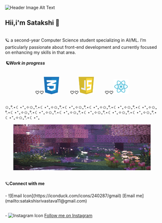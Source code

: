 
![Header Image Alt Text](https://i.pinimg.com/1200x/23/4b/73/234b731236541f7bf5b4e0efbc444dfd.jpg)<br>
<h2>Hii,i'm Satakshi 🍓</h2>
<br>🪐 a second-year Computer Science student specializing in AI/ML. I’m particularly passionate about front-end development and currently focused on enhancing my skills in that area.
<br>
<br>
<strong><em>🪐Work in progress</em></strong>
<br>
<br>
<p align="center">
    ♡♡<img src="https://raw.githubusercontent.com/satakshiie/satakshiie/main/css3-logo.jpg" alt="CSS3 Logo" width="50" />
    &nbsp;&nbsp;&nbsp;&nbsp;&nbsp; &nbsp;
    ♡♡<img src="https://raw.githubusercontent.com/satakshiie/satakshiie/main/jus-logo.jpg" alt="JUS Logo" width="50" />
    &nbsp;&nbsp;&nbsp;&nbsp;&nbsp; &nbsp;
    ♡♡<img src="https://raw.githubusercontent.com/satakshiie/satakshiie/main/React logo PNG.jpg" alt="React logo PNG" width="50" />
</p>
<br>✩₊°.⋆☾⋆⁺₊✧✩₊°.⋆☾⋆⁺₊✧✩₊°.⋆☾⋆⁺₊✧✩₊°.⋆☾⋆⁺₊✧✩₊°.⋆☾⋆⁺₊✧✩₊°.⋆☾⋆⁺₊✧✩₊°.⋆☾⋆⁺₊✧✩₊°.⋆☾⋆⁺₊✧✩₊°.⋆☾⋆⁺₊✧✩₊°.⋆☾⋆⁺₊✧✩₊°.⋆☾⋆⁺₊✧✩₊°.⋆☾⋆⁺₊✧✩₊°.⋆☾⋆⁺₊✧✩₊°.⋆☾⋆⁺₊
<br>
<p align="center">
<img src="https://raw.githubusercontent.com/satakshiie/satakshiie/main/Minecraft Aesthetic.gif" alt="aesthetic" width="450" height="150" />
</p>
<br>
🪐<strong>Connect with me</strong>
<br>
<br>- ![Email Icon](https://iconduck.com/icons/240287/gmail) [Email me](mailto:satakshisrivastava11@gmail.com)


<br>- ![Instagram Icon](https://img.icons8.com/ios-filled/50/000000/instagram-new.png) [Follow me on Instagram](https://www.instagram.com/satakshiie)





